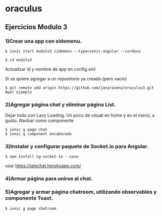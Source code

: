 # oraculus

## Ejercicios Modulo 3

### 1)Crear una app con sidemenu.
```
$ ionic start modulo3 sidemenu --type=ionic-angular --cordova

$ cd modulo3
```

Actualizar id y nombre de app en config.xml

Si se quiere agregar a un repositorio ya creado (pero vacío)

```
$ git remote add origin https://github.com/janaravena/oraculus3.git #por ejemplo
```

### 2)Agregar página chat y eliminar página List.
Dejar todo con Lazy Loading.
Un poco de visual en home y en el menú, a gusto.
Navbar como componente

```
$ ionic g page chat
$ ionic g component encabezado
```

### 3)Instalar y configurar paquete de Socket.io para Angular.
```
$ npm install ng-socket-io --save
```

usar https://ialechat.herokuapp.com/

### 4)Armar página para unirse al chat.

### 5)Agregar y armar página chatroom, utilizando observables y componente Toast.

```
$ ionic g page chatroom
```